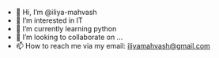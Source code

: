 - 👋 Hi, I’m @iliya-mahvash
- 👀 I’m interested in IT
- 🌱 I’m currently learning python
- 💞️ I’m looking to collaborate on ...
- 📫 How to reach me via my email: iliyamahvash@gmail.com

<!---
iliya-mahvash/iliya-mahvash is a ✨ special ✨ repository because its `README.md` (this file) appears on your GitHub profile.
You can click the Preview link to take a look at your changes.
--->
